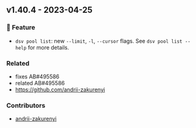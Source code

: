 ## v1.40.4 - 2023-04-25

### 🎉 Feature

- `dsv pool list`: new `--limit`, `-l`, `--cursor` flags. See `dsv pool list --help` for more details.



### Related

- fixes AB#495586
- related AB#495586
- <https://github.com/andrii-zakurenyi>

### Contributors

- [andrii-zakurenyi](https://github.com/andrii-zakurenyi)



